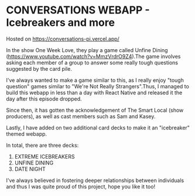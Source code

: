 # CONVERSATIONS WEBAPP - Icebreakers and more
Hosted on https://conversations-pi.vercel.app/ 

In the show One Week Love, they play a game called Unfine Dining (https://www.youtube.com/watch?v=MmzVrdrO9Z4).The game involves asking each member of a group to answer some really tough questions suggested by the card pile.

I've always wanted to make a game similar to this, as I really enjoy "tough question" games similar to "We're Not Really Strangers".Thus, I managed to build this webapp in less than a day with React Native and released it the day after this episode dropped.

Since then, it has gotten the acknowledgement of The Smart Local (show producers), as well as cast members such as Sam and Kasey.

Lastly, I have added on two additional card decks to make it an "icebreaker" themed webapp.

In total, there are three decks:
1. EXTREME ICEBREAKERS
2. UNFINE DINING
3. DATE NIGHT

I've always believed in fostering deeper relationships between individuals and thus I was quite proud of this project, hope you like it too!

